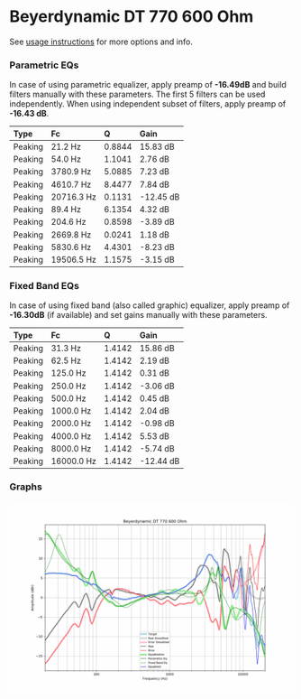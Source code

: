 # Beyerdynamic DT 770 600 Ohm
See [usage instructions](https://github.com/jaakkopasanen/AutoEq#usage) for more options and info.

### Parametric EQs
In case of using parametric equalizer, apply preamp of **-16.49dB** and build filters manually
with these parameters. The first 5 filters can be used independently.
When using independent subset of filters, apply preamp of **-16.43 dB**.

| Type    | Fc         |      Q | Gain      |
|:--------|:-----------|:-------|:----------|
| Peaking | 21.2 Hz    | 0.8844 | 15.83 dB  |
| Peaking | 54.0 Hz    | 1.1041 | 2.76 dB   |
| Peaking | 3780.9 Hz  | 5.0885 | 7.23 dB   |
| Peaking | 4610.7 Hz  | 8.4477 | 7.84 dB   |
| Peaking | 20716.3 Hz | 0.1131 | -12.45 dB |
| Peaking | 89.4 Hz    | 6.1354 | 4.32 dB   |
| Peaking | 204.6 Hz   | 0.8598 | -3.89 dB  |
| Peaking | 2669.8 Hz  | 0.0241 | 1.18 dB   |
| Peaking | 5830.6 Hz  | 4.4301 | -8.23 dB  |
| Peaking | 19506.5 Hz | 1.1575 | -3.15 dB  |

### Fixed Band EQs
In case of using fixed band (also called graphic) equalizer, apply preamp of **-16.30dB**
(if available) and set gains manually with these parameters.

| Type    | Fc         |      Q | Gain      |
|:--------|:-----------|:-------|:----------|
| Peaking | 31.3 Hz    | 1.4142 | 15.86 dB  |
| Peaking | 62.5 Hz    | 1.4142 | 2.19 dB   |
| Peaking | 125.0 Hz   | 1.4142 | 0.31 dB   |
| Peaking | 250.0 Hz   | 1.4142 | -3.06 dB  |
| Peaking | 500.0 Hz   | 1.4142 | 0.45 dB   |
| Peaking | 1000.0 Hz  | 1.4142 | 2.04 dB   |
| Peaking | 2000.0 Hz  | 1.4142 | -0.98 dB  |
| Peaking | 4000.0 Hz  | 1.4142 | 5.53 dB   |
| Peaking | 8000.0 Hz  | 1.4142 | -5.74 dB  |
| Peaking | 16000.0 Hz | 1.4142 | -12.44 dB |

### Graphs
![](./Beyerdynamic%20DT%20770%20600%20Ohm.png)